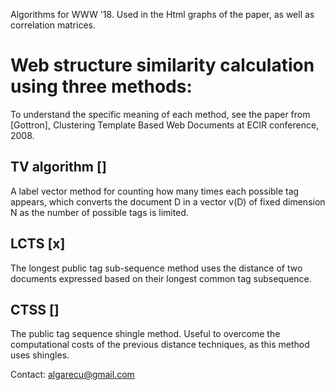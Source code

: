 Algorithms for WWW '18. Used in the Html graphs of the paper, as well as correlation matrices.

# Web structure similarity calculation using three methods:
To understand the specific meaning of each method, see the paper from [Gottron],
Clustering Template Based Web Documents at ECIR conference, 2008.

## TV algorithm []
A label vector method for counting how many times each possible tag appears, which
converts the document D in a vector v(D) of fixed dimension N as the number of
possible tags is limited.

## LCTS [x]
The longest public tag sub-sequence method uses the distance of two documents
expressed based on their longest common tag subsequence.

## CTSS []
The public tag sequence shingle method. Useful to overcome the computational costs of
the previous distance techniques, as this method uses shingles.

Contact:
algarecu@gmail.com
